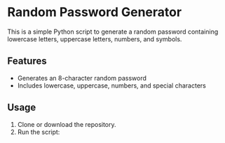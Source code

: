 # Random Password Generator

This is a simple Python script to generate a random password containing lowercase letters, uppercase letters, numbers, and symbols.

## Features

- Generates an 8-character random password
- Includes lowercase, uppercase, numbers, and special characters

## Usage

1. Clone or download the repository.
2. Run the script:
